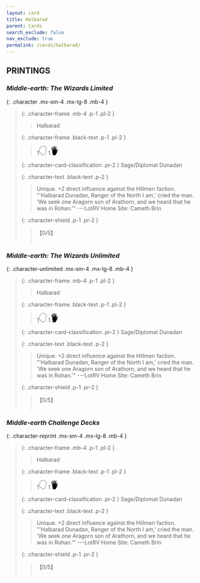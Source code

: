 ```yaml
---
layout: card
title: Halbarad
parent: Cards
search_exclude: false
nav_exclude: true
permalink: /cards/halbarad/
---
```


## PRINTINGS


### _Middle-earth: The Wizards Limited_

{: .character .mx-sm-4 .mx-lg-8 .mb-4 }
> {: .character-frame .mb-4 .p-1 .pl-2 }
> > <div class="card-mp"></div>
> > <div class="character-card-name">Halbarad</div>
>
> {: .character-frame .black-text .p-1 .pl-2 }
> > 1![](/assets/images/mind.svg) 1![](/assets/images/di.svg)
>
> {: .character-card-classification .pr-2 }
> Sage/Diplomat Dunadan
>
> {: .character-text .black-text .p-2 }
> > Unique. +2 direct influence against the Hillmen faction.  "'Halbarad Dunadan, Ranger of the North I am,' cried the man. 'We seek one Aragorn son of Arathorn, and we heard that he was in Rohan.'" ---LotRV  Home Site: Cameth Brin 
>
> {: .character-shield .p-1 .pr-2 }
> > <div class="card-shield">【0/5】</div>
> > <div class="card-corruption">&nbsp;</div>

### _Middle-earth: The Wizards Unlimited_

{: .character-unlimited .mx-sm-4 .mx-lg-8 .mb-4 }
> {: .character-frame .mb-4 .p-1 .pl-2 }
> > <div class="card-mp"></div>
> > <div class="character-card-name">Halbarad</div>
>
> {: .character-frame .black-text .p-1 .pl-2 }
> > 1![](/assets/images/mind.svg) 1![](/assets/images/di.svg)
>
> {: .character-card-classification .pr-2 }
> Sage/Diplomat Dunadan
>
> {: .character-text .black-text .p-2 }
> > Unique. +2 direct influence against the Hillmen faction.  "'Halbarad Dunadan, Ranger of the North I am,' cried the man. 'We seek one Aragorn son of Arathorn, and we heard that he was in Rohan.'" ---LotRV  Home Site: Cameth Brin 
>
> {: .character-shield .p-1 .pr-2 }
> > <div class="card-shield">【0/5】</div>
> > <div class="card-corruption">&nbsp;</div>

### _Middle-earth Challenge Decks_

{: .character-reprint .mx-sm-4 .mx-lg-8 .mb-4 }
> {: .character-frame .mb-4 .p-1 .pl-2 }
> > <div class="card-mp"></div>
> > <div class="character-card-name">Halbarad</div>
>
> {: .character-frame .black-text .p-1 .pl-2 }
> > 1![](/assets/images/mind.svg) 1![](/assets/images/di.svg)
>
> {: .character-card-classification .pr-2 }
> Sage/Diplomat Dunadan
>
> {: .character-text .black-text .p-2 }
> > Unique. +2 direct influence against the Hillmen faction.  "'Halbarad Dunadan, Ranger of the North I am,' cried the man. 'We seek one Aragorn son of Arathorn, and we heard that he was in Rohan.'" ---LotRV  Home Site: Cameth Brin 
>
> {: .character-shield .p-1 .pr-2 }
> > <div class="card-shield">【0/5】</div>
> > <div class="card-corruption">&nbsp;</div>
